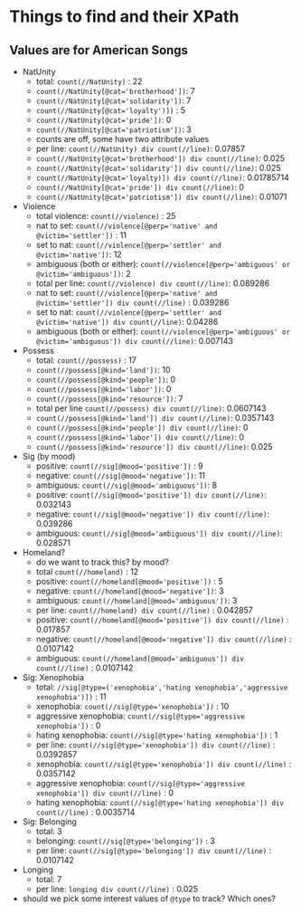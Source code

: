# Things to find and their XPath
## Values are for American Songs

- NatUnity
  - total: `count(//NatUnity)` : 22
  - `count(//NatUnity[@cat='brotherhood'])`: 7
  - `count(//NatUnity[@cat='solidarity'])`: 7
  - `count(//NatUnity[@cat='loyalty')])` : 5
  - `count(//NatUnity[@cat='pride'])`: 0 
  - `count(//NatUnity[@cat='patriotism'])`: 3
  - counts are off, some have two attribute values
  - per line: `count(//NatUnity) div count(//line)`: 0.07857
  - `count(//NatUnity[@cat='brotherhood']) div count(//line)`: 0.025
  - `count(//NatUnity[@cat='solidarity']) div count(//line)`: 0.025
  - `count(//NatUnity[@cat='loyalty)]) div count(//line)`: 0.01785714
  - `count(//NatUnity[@cat='pride']) div count(//line)`: 0 
  - `count(//NatUnity[@cat='patriotism']) div count(//line)`: 0.01071
- Violence
  - total violence: `count(//violence)` : 25
  - nat to set: `count(//violence[@perp='native' and @victim='settler'])` : 11
  - set to nat: `count(//violence[@perp='settler' and @victim='native'])`: 12
  - ambiguous (both or either): `count(//violence[@perp='ambiguous' or @victim='ambiguous'])`: 2
  - total per line: `count(//violence) div count(//line)`: 0.089286
  - nat to set: `count(//violence[@perp='native' and @victim='settler']) div count(//line)` : 0.039286
  - set to nat: `count(//violence[@perp='settler' and @victim='native']) div count(//line)`: 0.04286
  - ambiguous (both or either): `count(//violence[@perp='ambiguous' or @victim='ambiguous']) div count(//line)`: 0.007143
- Possess
  - total: `count(//possess)` : 17
  - `count(//possess[@kind='land'])`: 10
  - `count(//possess[@kind='people'])`: 0
  - `count(//possess[@kind='labor'])`: 0 
  - `count(//possess[@kind='resource'])`: 7
  - total per line `count(//possess) div count(//line)`: 0.0607143
  -  `count(//possess[@kind='land']) div count(//line)`: 0.0357143
  - `count(//possess[@kind='people']) div count(//line)`: 0
  - `count(//possess[@kind='labor']) div count(//line)`: 0
  - `count(//possess[@kind='resource']) div count(//line)`: 0.025
- Sig (by mood)
  - positive:  `count(//sig[@mood='positive'])` : 9
  - negative: `count(//sig[@mood='negative'])`: 11
  - ambiguous: `count(//sig[@mood='ambiguous'])`: 8
  - positive:  `count(//sig[@mood='positive']) div count(//line)`: 0.032143
  - negative: `count(//sig[@mood='negative']) div count(//line)`: 0.039286
  - ambiguous: `count(//sig[@mood='ambiguous']) div count(//line)`: 0.028571
- Homeland?
  - do we want to track this? by mood?
  - total `count(//homeland)` : 12
  - positive:  `count(//homeland[@mood='positive'])` : 5
  - negative: `count(//homeland[@mood='negative'])`: 3
  - ambiguous: `count(//homeland[@mood='ambiguous'])`: 3
  - per line: `count(//homeland) div count(//line)`  : 0.042857
  - positive:  `count(//homeland[@mood='positive']) div count(//line)`  : 0.017857
  - negative: `count(//homeland[@mood='negative']) div count(//line)` : 0.0107142
  - ambiguous: `count(//homeland[@mood='ambiguous']) div count(//line)` : 0.0107142
- Sig: Xenophobia
  - total: `//sig[@type=('xenophobia','hating xenophobia','aggressive xenophobia')])` : 11
  - xenophobia: `count(//sig[@type='xenophobia'])` : 10
  - aggressive xenophobia: `count(//sig[@type='aggressive xenophobia'])` : 0
  - hating xenophobia: `count(//sig[@type='hating xenophobia'])` : 1
  - per line: `count(//sig[@type='xenophobia']) div count(//line)` : 0.0392857
  - xenophobia: `count(//sig[@type='xenophobia']) div count(//line)` : 0.0357142
  - aggressive xenophobia: `count(//sig[@type='aggressive xenophobia']) div count(//line)` : 0
  - hating xenophobia: `count(//sig[@type='hating xenophobia']) div count(//line)` : 0.0035714
- Sig: Belonging
  - total: 3
  - belonging: `count(//sig[@type='belonging'])` : 3
  - per line: `count(//sig[@type='belonging']) div count(//line)` : 0.0107142
- Longing
  - total: 7
  - per line: `longing div count(//line)` : 0.025
- should we pick some interest values of `@type` to track? Which ones?

